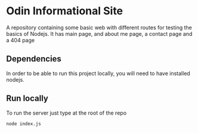# Odin Informational Site

A repository containing some basic web with different routes for testing the basics of Nodejs. It has main page, and about me page, a contact page and a 404 page

## Dependencies

In order to be able to run this project locally, you will need to have installed nodejs.

## Run locally

To run the server just type at the root of the repo
```bash
node index.js
```